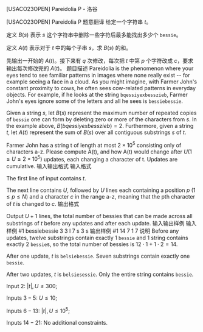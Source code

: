 



[USACO23OPEN] Pareidolia P - 洛谷














[USACO23OPEN] Pareidolia P
题意翻译
给定一个字符串 $t$。

定义 $B(s)$ 表示 $s$ 这个字符串中删除一些字符后最多能找出多少个 ```bessie```。

定义 $A(t)$ 表示对于 $t$ 中的每个子串 $s$，求 $B(s)$ 的和。

先输出一开始的 $A(t)$。接下来有 $q$ 次修改，每次把 $t$ 中第 $p$ 个字符改成 $c$，要求输出每次修改完的 $A(t)$。
题目描述
Pareidolia is the phenomenon where your eyes tend to see familiar patterns in images where none really exist -- for example seeing a face in a cloud. As you might imagine, with Farmer John's constant proximity to cows, he often sees cow-related patterns in everyday objects. For example, if he looks at the string `bqessiyexbesszieb`, Farmer John's eyes ignore some of the letters and all he sees is `bessiebessie`.

Given a string $s$, let $B(s)$ represent the maximum number of repeated copies of `bessie` one can form by deleting zero or more of the characters from $s$. In the example above, $B(bqessiyexbesszieb)=2$. Furthermore, given a string $t$, let $A(t)$ represent the sum of $B(s)$ over all contiguous substrings $s$ of $t$.

Farmer John has a string t of length at most $2\times10^5$ consisting only of characters a-z. Please compute A(t), and how A(t) would change after $U (1\le U\le2\times10^5)$ updates, each changing a character of t. Updates are cumulative.
输入输出格式
输入格式

The first line of input contains $t$.

The next line contains $U$, followed by $U$ lines each containing a position $p$ $(1\le p\le N)$ and a character $c$ in the range a-z, meaning that the pth character of $t$ is changed to $c$.
输出格式

Output $U+1$ lines, the total number of bessies that can be made across all substrings of $t$ before any updates and after each update.
输入输出样例
输入样例 #1
bessiebessie
3
3 l
7 s
3 s
输出样例 #1
14
7
1
7
说明
Before any updates, twelve substrings contain exactly $1$ `bessie` and $1$ string contains exactly $2$ `bessie`s, so the total number of bessies is $12⋅1+1⋅2=14$.

After one update, $t$ is `belsiebessie`. Seven substrings contain exactly one `bessie`.

After two updates, $t$ is `belsiesessie`. Only the entire string contains `bessie`.


Input $2$: $|t|,U\le300$;

Inputs $3-5$: $U\le10$;

Inputs $6-13$: $|t|,U\le10^5$;

Inputs $14-21$: No additional constraints.






